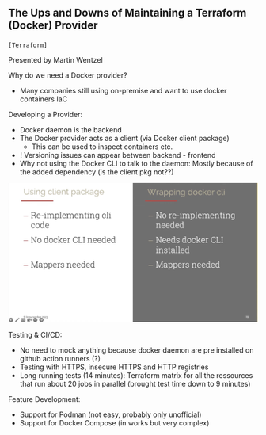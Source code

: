 ## The Ups and Downs of Maintaining a Terraform (Docker) Provider

`[Terraform]`

Presented by Martin Wentzel

Why do we need a Docker provider?
* Many companies still using on-premise and want to use docker containers IaC

Developing a Provider:
* Docker daemon is the backend
* The Docker provider acts as a client (via Docker client package)
  * This can be used to inspect containers etc.
* ! Versioning issues can appear between backend - frontend
* Why not using the Docker CLI to talk to the daemon: Mostly because of the added dependency (is the client pkg not??)

![](./reference/Maintaining_a_Terraform_Provider/1.png)

Testing & CI/CD:
* No need to mock anything because docker daemon are pre installed on github action runners (?)
* Testing with HTTPS, insecure HTTPS and HTTP registries
* Long running tests (14 minutes): Terraform matrix for all the ressources that run about 20 jobs in parallel (brought test time down to 9 minutes) 

Feature Development:
* Support for Podman (not easy, probably only unofficial)
* Support for Docker Compose (in works but very complex)